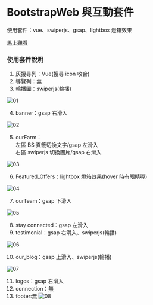 # BootstrapWeb 與互動套件

使用套件：vue、swiperjs、gsap、lightbox 燈箱效果

[馬上觀看](https://leileisme.github.io/Bootstrap_Web/)

### 使用套件說明

1. 灰搜尋列：Vue(搜尋 icon 收合)
2. 導覽列：無
3. 輪播圖：swiperjs(輪播)

![01](https://raw.githubusercontent.com/Leileisme/Bootstrap_Web/main/images/readme%20img/01.jpg)

4. banner：gsap 右滑入

![02](https://raw.githubusercontent.com/Leileisme/Bootstrap_Web/main/images/readme%20img/02.jpg)

5. ourFarm：<br>
   左區 BS 頁籤切換文字/gsap 左滑入 <br>
   右區 swiperjs 切換圖片/gsap 右滑入

![03](https://raw.githubusercontent.com/Leileisme/Bootstrap_Web/main/images/readme%20img/03.jpg)

6. Featured_Offers：lightbox 燈箱效果(hover 時有眼睛喔)

![04](https://raw.githubusercontent.com/Leileisme/Bootstrap_Web/main/images/readme%20img/04.jpg)

7. ourTeam：gsap 下滑入

![05](https://raw.githubusercontent.com/Leileisme/Bootstrap_Web/main/images/readme%20img/05.jpg)

8. stay connected：gsap 左滑入
9. testimonial：gsap 右滑入、swiperjs(輪播)

![06](https://raw.githubusercontent.com/Leileisme/Bootstrap_Web/main/images/readme%20img/06.jpg)

10. our_blog：gsap 上滑入、swiperjs(輪播)

![07](https://raw.githubusercontent.com/Leileisme/Bootstrap_Web/main/images/readme%20img/07.jpg)

11. logos：gsap 右滑入
12. connection：無
13. footer:無
    ![08](https://raw.githubusercontent.com/Leileisme/Bootstrap_Web/main/images/readme%20img/08.jpg)
